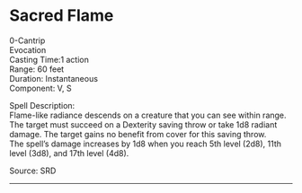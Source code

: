# Sacred Flame
0-Cantrip<br>
Evocation<br>
Casting Time:1 action<br>
Range: 60 feet<br>
Duration: Instantaneous<br>
Component: V, S

Spell Description:<br>
Flame-like radiance descends on a creature that you can see within range. The target must succeed on a Dexterity saving throw or take 1d8 radiant damage. The target gains no benefit from cover for this saving throw.<br>The spell’s damage increases by 1d8 when you reach 5th level (2d8), 11th level (3d8), and 17th level (4d8).

Source: SRD

---